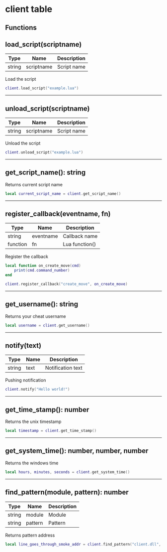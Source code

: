 # client table

## Functions

## **load_script(scriptname)**

Type | Name | Description
------------ | ------------- | ------------
string | scriptname | Script name

Load the script
```lua
client.load_script("example.lua")
```

---

## **unload_script(scriptname)**

Type | Name | Description
------------ | ------------- | ------------
string | scriptname | Script name

Unload the script
```lua
client.unload_script("example.lua")
```

---

## **get_script_name()**: string

Returns current script name
```lua
local current_script_name = client.get_script_name()
```

---

## **register_callback(eventname, fn)**
Type | Name | Description
------------ | ------------- | ------------
string | eventname | Callback name
function | fn | Lua function()

Register the callback
```lua
local function on_create_move(cmd) 
    print(cmd.command_number)
end

client.register_callback("create_move", on_create_move)
```
---

## **get_username()**: string

Returns your cheat username
```lua
local username = client.get_username()
```
---

## **notify(text)**
Type | Name | Description
------------ | ------------- | ------------
string | text | Notification text

Pushing notification
```lua
client.notify("Hello world!")
```
---

## **get_time_stamp()**: number

Returns the unix timestamp
```lua
local timestamp = client.get_time_stamp()
```
---

## **get_system_time()**: number, number, number

Returns the windows time
```lua
local hours, minutes, seconds = client.get_system_time()
```
---

## **find_pattern(module, pattern)**: number
Type | Name | Description
------------ | ------------- | ------------
string | module | Module
string | pattern | Pattern

Returns pattern address
```lua
local line_goes_through_smoke_addr = client.find_pattern("client.dll", "55 8B EC 83 EC 08 8B 15 ? ? ? ? 0F 57 C0")
```